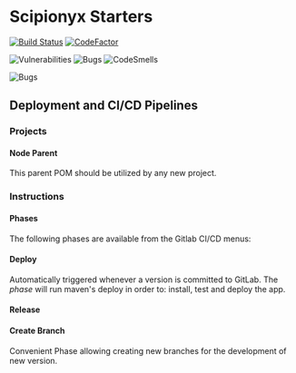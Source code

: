 # Scipionyx Starters

[![Build Status](https://travis-ci.com/ScipionyxIO/industrially-starters.svg?branch=master)](https://travis-ci.com/ScipionyxIO/industrially-starters)
[![CodeFactor](https://www.codefactor.io/repository/github/scipionyxio/industrially-starters/badge)](https://www.codefactor.io/repository/github/scipionyxio/industrially-starters)

![Vulnerabilities](https://sonarcloud.io/api/project_badges/measure?project=scipionyx-io-industrially-starters&metric=vulnerabilities)
![Bugs](https://sonarcloud.io/api/project_badges/measure?project=scipionyx-io-industrially-starters&metric=bugs)
![CodeSmells](https://sonarcloud.io/api/project_badges/measure?project=scipionyx-io-industrially-starters&metric=code_smells)

![Bugs](https://sonarcloud.io/api/project_badges/quality_gate?project=scipionyx-io-industrially-starters)

## Deployment and CI/CD Pipelines

### Projects
#### Node Parent
This parent POM should be utilized by any new project.

### Instructions
#### Phases
The following phases are available from the Gitlab CI/CD menus:
#### Deploy
Automatically triggered whenever a version is committed to GitLab.
The *phase* will run maven's deploy in order to: install, test and deploy the app. 
#### Release
#### Create Branch
Convenient Phase allowing creating new branches for the development of new version.